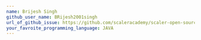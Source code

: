 ```yaml
---
name: Brijesh Singh
github_user_name: BRijesh2001singh
url_of_github_issue: https://github.com/scaleracademy/scaler-open-source-september-challenge/issues/187
your_favroite_programming_language: JAVA
---
```

